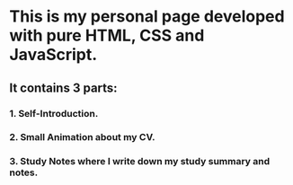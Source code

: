 # This is my personal page developed with pure HTML, CSS and JavaScript.
## It contains 3 parts:
### 1. Self-Introduction.
### 2. Small Animation about my CV.
### 3. Study Notes where I write down my study summary and notes.